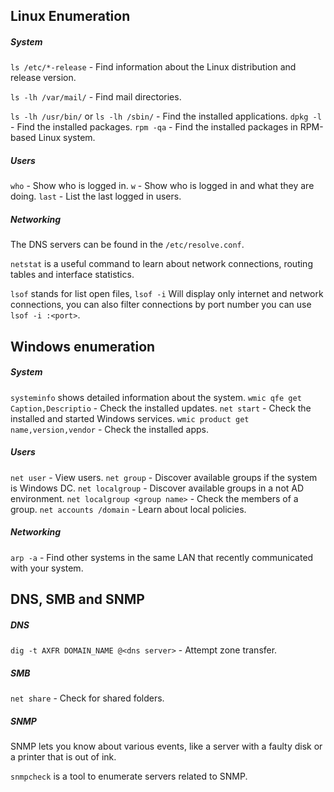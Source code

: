 ## Linux Enumeration

##### System

`ls /etc/*-release` - Find information about the Linux distribution and release version.

`ls -lh /var/mail/` - Find mail directories.

`ls -lh /usr/bin/` or `ls -lh /sbin/` - Find the installed applications.
`dpkg -l` - Find the installed packages.
`rpm -qa` - Find the installed packages in RPM-based Linux system.

##### Users

`who` - Show who is logged in.
`w` - Show who is logged in and what they are doing.
`last` - List the last logged in users.

##### Networking

The DNS servers can be found in the `/etc/resolve.conf`.

`netstat` is a useful command to learn about network connections, routing tables and interface statistics.

`lsof` stands for list open files, `lsof -i` Will display only internet and network connections, you can also filter connections by port number you can use `lsof -i :<port>`.

## Windows enumeration

##### System

`systeminfo` shows detailed information about the system.
`wmic qfe get Caption,Descriptio` - Check the installed updates.
`net start` - Check the installed and started Windows services.
`wmic product get name,version,vendor` - Check the installed apps.

##### Users

`net user` - View users.
`net group` - Discover available groups if the system is Windows DC.
`net localgroup` - Discover available groups in a not AD environment.
`net localgroup <group name>` - Check the members of a group.
`net accounts /domain` - Learn about local policies.

##### Networking

`arp -a` - Find other systems in the same LAN that recently communicated with your system.

## DNS, SMB and SNMP

##### DNS

`dig -t AXFR DOMAIN_NAME @<dns server>` - Attempt zone transfer.

##### SMB

`net share` - Check for shared folders.

##### SNMP

SNMP lets you know about various events, like a server with a faulty disk or a printer that is out of ink.

`snmpcheck` is a tool to enumerate servers related to SNMP.